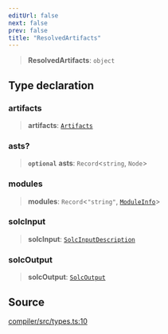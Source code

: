 ```yaml
---
editUrl: false
next: false
prev: false
title: "ResolvedArtifacts"
---
```


> **ResolvedArtifacts**: `object`

## Type declaration

### artifacts

> **artifacts**: [`Artifacts`](/reference/tevm/compiler/types/type-aliases/artifacts/)

### asts?

> **`optional`** **asts**: `Record`\<`string`, `Node`\>

### modules

> **modules**: `Record`\<`"string"`, [`ModuleInfo`](/reference/tevm/compiler/types/type-aliases/moduleinfo/)\>

### solcInput

> **solcInput**: [`SolcInputDescription`](/reference/solc/type-aliases/solcinputdescription/)

### solcOutput

> **solcOutput**: [`SolcOutput`](/reference/solc/type-aliases/solcoutput/)

## Source

[compiler/src/types.ts:10](https://github.com/evmts/tevm-monorepo/blob/main/bundler-packages/compiler/src/types.ts#L10)
